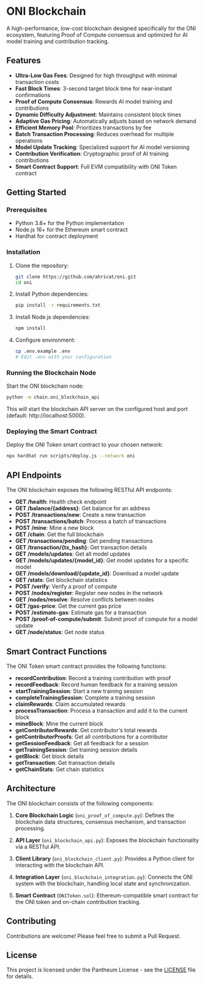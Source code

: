 # ONI Blockchain

A high-performance, low-cost blockchain designed specifically for the ONI ecosystem, featuring Proof of Compute consensus and optimized for AI model training and contribution tracking.

## Features

- **Ultra-Low Gas Fees**: Designed for high throughput with minimal transaction costs
- **Fast Block Times**: 3-second target block time for near-instant confirmations
- **Proof of Compute Consensus**: Rewards AI model training and contributions
- **Dynamic Difficulty Adjustment**: Maintains consistent block times
- **Adaptive Gas Pricing**: Automatically adjusts based on network demand
- **Efficient Memory Pool**: Prioritizes transactions by fee
- **Batch Transaction Processing**: Reduces overhead for multiple operations
- **Model Update Tracking**: Specialized support for AI model versioning
- **Contribution Verification**: Cryptographic proof of AI training contributions
- **Smart Contract Support**: Full EVM compatibility with ONI Token contract

## Getting Started

### Prerequisites

- Python 3.8+ for the Python implementation
- Node.js 16+ for the Ethereum smart contract
- Hardhat for contract deployment

### Installation

1. Clone the repository:
   ```bash
   git clone https://github.com/ahricat/oni.git
   cd oni
   ```

2. Install Python dependencies:
   ```bash
   pip install -r requirements.txt
   ```

3. Install Node.js dependencies:
   ```bash
   npm install
   ```

4. Configure environment:
   ```bash
   cp .env.example .env
   # Edit .env with your configuration
   ```

### Running the Blockchain Node

Start the ONI blockchain node:

```bash
python -m chain.oni_blockchain_api
```

This will start the blockchain API server on the configured host and port (default: http://localhost:5000).

### Deploying the Smart Contract

Deploy the ONI Token smart contract to your chosen network:

```bash
npx hardhat run scripts/deploy.js --network oni
```

## API Endpoints

The ONI blockchain exposes the following RESTful API endpoints:

- **GET /health**: Health check endpoint
- **GET /balance/{address}**: Get balance for an address
- **POST /transactions/new**: Create a new transaction
- **POST /transactions/batch**: Process a batch of transactions
- **POST /mine**: Mine a new block
- **GET /chain**: Get the full blockchain
- **GET /transactions/pending**: Get pending transactions
- **GET /transaction/{tx_hash}**: Get transaction details
- **GET /models/updates**: Get all model updates
- **GET /models/updates/{model_id}**: Get model updates for a specific model
- **GET /models/download/{update_id}**: Download a model update
- **GET /stats**: Get blockchain statistics
- **POST /verify**: Verify a proof of compute
- **POST /nodes/register**: Register new nodes in the network
- **GET /nodes/resolve**: Resolve conflicts between nodes
- **GET /gas-price**: Get the current gas price
- **POST /estimate-gas**: Estimate gas for a transaction
- **POST /proof-of-compute/submit**: Submit proof of compute for a model update
- **GET /node/status**: Get node status

## Smart Contract Functions

The ONI Token smart contract provides the following functions:

- **recordContribution**: Record a training contribution with proof
- **recordFeedback**: Record human feedback for a training session
- **startTrainingSession**: Start a new training session
- **completeTrainingSession**: Complete a training session
- **claimRewards**: Claim accumulated rewards
- **processTransaction**: Process a transaction and add it to the current block
- **mineBlock**: Mine the current block
- **getContributorRewards**: Get contributor's total rewards
- **getContributorProofs**: Get all contributions for a contributor
- **getSessionFeedback**: Get all feedback for a session
- **getTrainingSession**: Get training session details
- **getBlock**: Get block details
- **getTransaction**: Get transaction details
- **getChainStats**: Get chain statistics

## Architecture

The ONI blockchain consists of the following components:

1. **Core Blockchain Logic** (`oni_proof_of_compute.py`): Defines the blockchain data structures, consensus mechanism, and transaction processing.

2. **API Layer** (`oni_blockchain_api.py`): Exposes the blockchain functionality via a RESTful API.

3. **Client Library** (`oni_blockchain_client.py`): Provides a Python client for interacting with the blockchain API.

4. **Integration Layer** (`oni_blockchain_integration.py`): Connects the ONI system with the blockchain, handling local state and synchronization.

5. **Smart Contract** (`ONIToken.sol`): Ethereum-compatible smart contract for the ONI token and on-chain contribution tracking.

## Contributing

Contributions are welcome! Please feel free to submit a Pull Request.

## License

This project is licensed under the Pantheum License - see the [LICENSE](LICENSE) file for details.